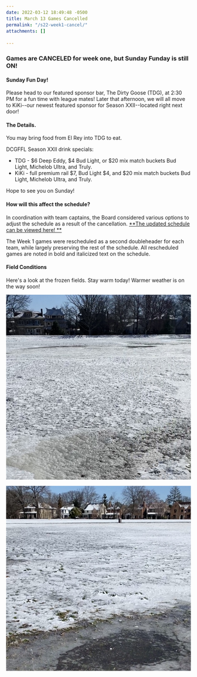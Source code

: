 ```yaml
---
date: 2022-03-12 18:49:48 -0500
title: March 13 Games Cancelled
permalink: "/s22-week1-cancel/"
attachments: []

---
```

### Games are CANCELED for week one, but Sunday Funday is still ON!

#### **Sunday Fun Day!**

Please head to our featured sponsor bar, The Dirty Goose (TDG), at 2:30 PM for a fun time with league mates! Later that afternoon, we will all move to KiKi--our newest featured sponsor for Season XXII--located right next door!

#### **The Details.**

You may bring food from El Rey into TDG to eat.

DCGFFL Season XXII drink specials:

* TDG - $6 Deep Eddy, $4 Bud Light, or $20 mix match buckets Bud Light, Michelob Ultra, and Truly.
* KiKi - full premium rail $7, Bud Light $4, and $20 mix match buckets Bud Light, Michelob Ultra, and Truly.

Hope to see you on Sunday!

#### **How will this affect the schedule?**

In coordination with team captains, the Board considered various options to adjust the schedule as a result of the cancellation.  [**The updated schedule can be viewed here! **](/s22-schedule-rev/)

The Week 1 games were rescheduled as a second doubleheader for each team, while largely preserving the rest of the schedule.  All rescheduled games are noted in bold and italicized text on the schedule.

#### **Field Conditions**

Here's a look at the frozen fields.  Stay warm today!  Warmer weather is on the way soon!

![](/img/s22-week1-fields-frozen1.jpeg)

![](/img/s22-week1-fields-frozen2.jpeg)